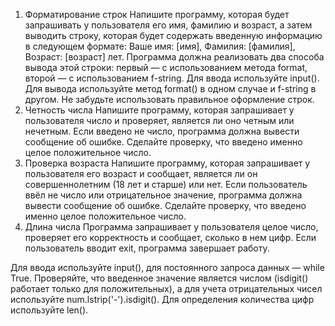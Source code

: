 1. Форматирование строк
Напишите программу, которая будет запрашивать у пользователя его имя, фамилию и возраст, а затем выводить строку, которая будет содержать введенную информацию в следующем формате:
Ваше имя: [имя], Фамилия: [фамилия], Возраст: [возраст] лет.
Программа должна реализовать два способа вывода этой строки: первый — с использованием метода format, второй — с использованием f-string.
Для ввода используйте input(). Для вывода используйте метод format() в одном случае и f-string в другом. Не забудьте использовать правильное оформление строк.
2. Четность числа
Напишите программу, которая запрашивает у пользователя число и проверяет, является ли оно четным или нечетным. Если введено не число, программа должна вывести сообщение об ошибке. Сделайте проверку, что введено именно целое положительное число.
3. Проверка возраста
Напишите программу, которая запрашивает у пользователя его возраст и сообщает, является ли он совершеннолетним (18 лет и старше) или нет. Если пользователь ввёл не число или отрицательное значение, программа должна вывести сообщение об ошибке. Сделайте проверку, что введено именно целое положительное число.
4. Длина числа
Программа запрашивает у пользователя целое число, проверяет его корректность и сообщает, сколько в нем цифр. Если пользователь вводит exit, программа завершает работу.

Для ввода используйте input(), для постоянного запроса данных — while True. Проверяйте, что введенное значение является числом (isdigit() работает только для положительных), а для учета отрицательных чисел используйте num.lstrip('-').isdigit(). Для определения количества цифр используйте len().
